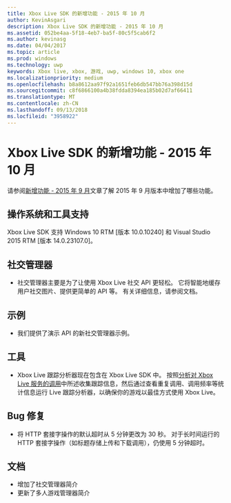 ```yaml
---
title: Xbox Live SDK 的新增功能 - 2015 年 10 月
author: KevinAsgari
description: Xbox Live SDK 的新增功能 - 2015 年 10 月
ms.assetid: 052be4aa-5f18-4eb7-ba5f-80c5f5cab6f2
ms.author: kevinasg
ms.date: 04/04/2017
ms.topic: article
ms.prod: windows
ms.technology: uwp
keywords: Xbox live, xbox, 游戏, uwp, windows 10, xbox one
ms.localizationpriority: medium
ms.openlocfilehash: b8a8612aa97f92a1651feb6db547bb76a398d15d
ms.sourcegitcommit: c8f6866100a4b38fdda8394ea185b02d7af66411
ms.translationtype: MT
ms.contentlocale: zh-CN
ms.lasthandoff: 09/13/2018
ms.locfileid: "3958922"
---
```

# <a name="whats-new-for-the-xbox-live-sdk---october-2015"></a>Xbox Live SDK 的新增功能 - 2015 年 10 月

请参阅[新增功能 - 2015 年 9 月](1509-whats-new.md)文章了解 2015 年 9 月版本中增加了哪些功能。


## <a name="os-and-tool-support"></a>操作系统和工具支持
Xbox Live SDK 支持 Windows 10 RTM [版本 10.0.10240] 和 Visual Studio 2015 RTM [版本 14.0.23107.0]。

## <a name="social-manager"></a>社交管理器
* 社交管理器主要是为了让使用 Xbox Live 社交 API 更轻松。  它将智能地缓存用户社交图片、提供更简单的 API 等。  有关详细信息，请参阅文档。

## <a name="samples"></a>示例
* 我们提供了演示 API 的新社交管理器示例。

## <a name="tools"></a>工具
* Xbox Live 跟踪分析器现在包含在 Xbox Live SDK 中。  按照[分析对 Xbox Live 服务的调用](../tools/analyze-service-calls.md)中所述收集跟踪信息，然后通过查看重复调用、调用频率等统计信息运行 Live 跟踪分析器，以确保你的游戏以最佳方式使用 Xbox Live。

## <a name="bug-fixes"></a>Bug 修复
* 将 HTTP 套接字操作的默认超时从 5 分钟更改为 30 秒。  对于长时间运行的 HTTP 套接字操作（如标题存储上传和下载调用），仍使用 5 分钟超时。

## <a name="documentation"></a>文档
* 增加了社交管理器简介
* 更新了多人游戏管理器简介
